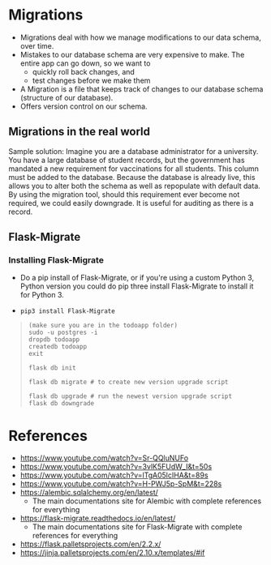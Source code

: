 # Migrations 

- Migrations deal with how we manage modifications to our data schema, over time.
- Mistakes to our database schema are very expensive to make. The entire app can go down, so we want to
    + quickly roll back changes, and
    + test changes before we make them
- A Migration is a file that keeps track of changes to our database schema (structure of our database).
- Offers version control on our schema.

## Migrations in the real world
Sample solution: Imagine you are a database administrator for a university. You have a large database of student records, but the government has mandated a new requirement for vaccinations for all students. This column must be added to the database. Because the database is already live, this allows you to alter both the schema as well as repopulate with default data. By using the migration tool, should this requirement ever become not required, we could easily downgrade. It is useful for auditing as there is a record.

## Flask-Migrate
### Installing Flask-Migrate
- Do a pip install of Flask-Migrate, or if you're using a custom Python 3, Python version you could do pip three install Flask-Migrate to install it for Python 3.

- `pip3 install Flask-Migrate`


>```Terminal 
> (make sure you are in the todoapp folder)
> sudo -u postgres -i
> dropdb todoapp
> createdb todoapp
> exit
> 
> flask db init
>
> flask db migrate # to create new version upgrade script
> 
> flask db upgrade # run the newest version upgrade script
> flask db downgrade
> ```
# References
- https://www.youtube.com/watch?v=Sr-QQluNUFo
- https://www.youtube.com/watch?v=3vlK5FUdW_I&t=50s
- https://www.youtube.com/watch?v=lTgA05lcIHA&t=89s
- https://www.youtube.com/watch?v=H-PWJ5p-SpM&t=228s
- https://alembic.sqlalchemy.org/en/latest/
    + The main documentations site for Alembic with complete references for everything
- https://flask-migrate.readthedocs.io/en/latest/
    + The main documentations site for Flask-Migrate with complete references for everything
- https://flask.palletsprojects.com/en/2.2.x/
- https://jinja.palletsprojects.com/en/2.10.x/templates/#if
